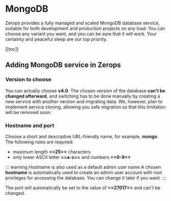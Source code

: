 # MongoDB

Zerops provides a fully managed and scaled MongoDB database service, suitable for both development and production projects on any load. You can choose any variant you want, and you can be sure that it will work. Your certainty and peaceful sleep are our top priority.

[[toc]]

## Adding MongoDB service in Zerops

### Version to choose

You can actually choose **v4.0**. The chosen version of the database **can't be changed afterward**, and switching has to be done manually by creating a new service with another version and migrating data. We, however, plan to implement service cloning, allowing you safe migration so that this limitation will be removed soon.

### Hostname and port

Choose a short and descriptive URL-friendly name, for example, **mongo**. The following rules are required:

* maximum length **==25==** characters
* only lower ASCII letter **==a-z==** and numbers **==0-9==**

<!-- markdownlint-disable DOCSMD004 -->
::: warning Hostname is also used as a default admin user name
A chosen **hostname** is automatically used to create an admin user account with root privileges for accessing the database. You can change it later if you want.
:::
<!-- markdownlint-enable DOCSMD004 -->

The port will automatically be set to the value of **==27017==** and can't be changed.
